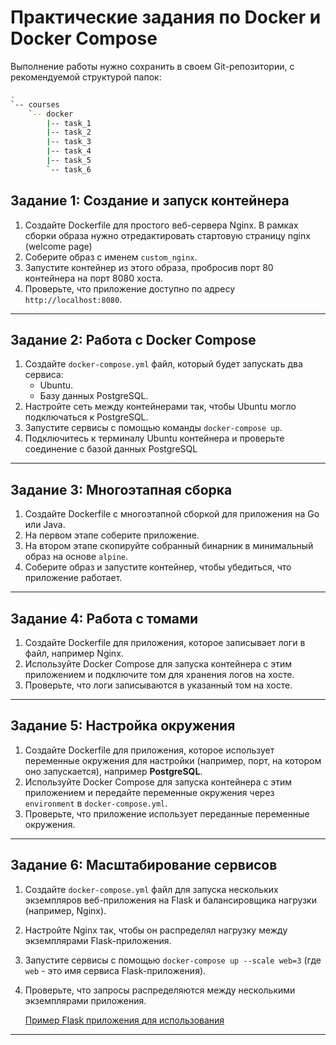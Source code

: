 # Практические задания по Docker и Docker Compose

Выполнение работы нужно сохранить в своем Git-репозитории, с рекомендуемой структурой папок:

```bash
.
`-- courses
    `-- docker
        |-- task_1
        |-- task_2
        |-- task_3
        |-- task_4
        |-- task_5
        `-- task_6
```

## Задание 1: Создание и запуск контейнера

1. Создайте Dockerfile для простого веб-сервера Nginx. В рамках сборки образа нужно отредактировать стартовую страницу nginx (welcome page)
2. Соберите образ с именем `custom_nginx`.
3. Запустите контейнер из этого образа, пробросив порт 80 контейнера на порт 8080 хоста.
4. Проверьте, что приложение доступно по адресу `http://localhost:8080`.

---

## Задание 2: Работа с Docker Compose

1. Создайте `docker-compose.yml` файл, который будет запускать два сервиса:
   - Ubuntu.
   - Базу данных PostgreSQL.
2. Настройте сеть между контейнерами так, чтобы Ubuntu могло подключаться к PostgreSQL.
3. Запустите сервисы с помощью команды `docker-compose up`.
4. Подключитесь к терминалу Ubuntu контейнера и проверьте соединение с базой данных PostgreSQL

---

## Задание 3: Многоэтапная сборка

1. Создайте Dockerfile с многоэтапной сборкой для приложения на Go или Java.
2. На первом этапе соберите приложение.
3. На втором этапе скопируйте собранный бинарник в минимальный образ на основе `alpine`.
4. Соберите образ и запустите контейнер, чтобы убедиться, что приложение работает.

---

## Задание 4: Работа с томами

1. Создайте Dockerfile для приложения, которое записывает логи в файл, например Nginx.
2. Используйте Docker Compose для запуска контейнера с этим приложением и подключите том для хранения логов на хосте.
3. Проверьте, что логи записываются в указанный том на хосте.

---

## Задание 5: Настройка окружения

1. Создайте Dockerfile для приложения, которое использует переменные окружения для настройки (например, порт, на котором оно запускается), например **PostgreSQL**.
2. Используйте Docker Compose для запуска контейнера с этим приложением и передайте переменные окружения через `environment` в `docker-compose.yml`.
3. Проверьте, что приложение использует переданные переменные окружения.

---

## Задание 6: Масштабирование сервисов

1. Создайте `docker-compose.yml` файл для запуска нескольких экземпляров веб-приложения на Flask и балансировщика нагрузки (например, Nginx).
2. Настройте Nginx так, чтобы он распределял нагрузку между экземплярами Flask-приложения.
3. Запустите сервисы с помощью `docker-compose up --scale web=3` (где `web` - это имя сервиса Flask-приложения).
4. Проверьте, что запросы распределяются между несколькими экземплярами приложения.

    [Пример Flask приложения для использования](https://github.com/mmumshad/simple-webapp-flask)

---